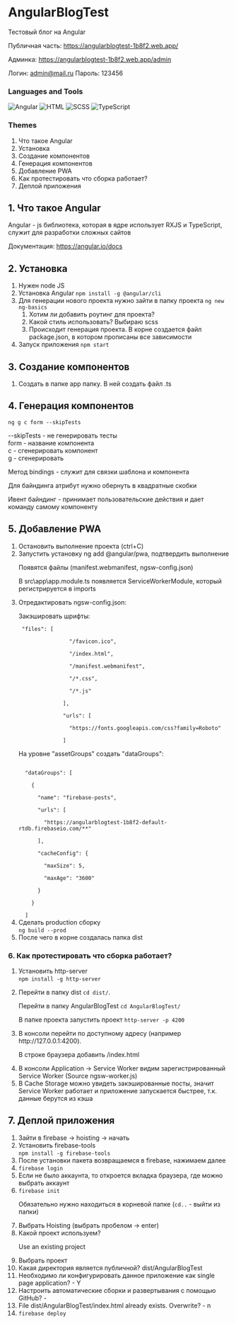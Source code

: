 # AngularBlogTest

Тестовый блог на Angular

Публичная часть: https://angularblogtest-1b8f2.web.app/

Админка: https://angularblogtest-1b8f2.web.app/admin

Логин: admin@mail.ru
Пароль: 123456

### Languages and Tools
![Angular](https://img.shields.io/badge/-Angular-090909?style=for-the-badge&logo=Angular)
![HTML](https://img.shields.io/badge/-HTML5-090909?style=for-the-badge&logo=HTML5)
![SCSS](https://img.shields.io/badge/-SCSS-090909?style=for-the-badge&logo=SCSS)
![TypeScript](https://img.shields.io/badge/-TypeScript-090909?style=for-the-badge&logo=TypeScript)

### Themes
<ol>
<li>Что такое Angular</li>
<li>Установка</li>
<li>Создание компонентов</li>
<li>Генерация компонентов</li>
<li>Добавление PWA</li>
<li>Как протестировать что сборка работает?</li>
<li>Деплой приложения</li>
</ol>


## 1. Что такое Angular
Angular - js библиотека, которая в ядре использует RXJS и TypeScript, служит для разработки сложных сайтов

Документация: https://angular.io/docs

## 2. Установка

<ol>
<li>Нужен node JS</li>
<li>Установка Angular <code>npm install -g @angular/cli</code></li>
<li>Для генерации нового проекта нужно зайти в папку проекта  <code>ng new ng-basics</code>
<ol>
<li>Хотим ли добавить роутинг для проекта?</li>
<li>Какой стиль использовать? Выбираю scss</li>
<li>Происходит генерация проекта. В корне создается файл package.json, в котором прописаны все зависимости</li>
</ol>
</li>
<li>Запуск приложения <code>npm start</code></li>
</ol>

## 3. Создание компонентов
<ol>
<li>Создать в папке app папку. В ней создать файл .ts</li>
</ol>

## 4. Генерация компонентов

<code>ng g c form --skipTests</code>

--skipTests - не генерировать тесты <br>
form - название компонента<br>
c - сгенерировать компонент<br>
g - сгенерировать

Метод bindings - служит для связки шаблона и компонента
<p>Для байндинга атрибут нужно обернуть в квадратные скобки</p>

Ивент байндинг - принимает пользовательские действия и дает команду самому компоненту

## 5. Добавление PWA
<ol>
<li>Остановить выполнение проекта (ctrl+C)</li>
<li>Запустить установку ng add @angular/pwa, подтвердить выполнение
<p>Появятся файлы (manifest.webmanifest, ngsw-config.json)</p>
<p>В src\app\app.module.ts появляется ServiceWorkerModule, который регистрируется в imports</p>
</li>
<li>Отредактировать ngsw-config.json:
<p>Закэшировать шрифты:</p>
<p>
<code> "files": [<br>
                "/favicon.ico",<br>
                "/index.html",<br>
                "/manifest.webmanifest",<br>
                "/*.css",<br>
                "/*.js"<br>
              ],<br>
              "urls": [<br>
                "https://fonts.googleapis.com/css?family=Roboto"<br>
              ]</code>
</p>
<p>На уровне "assetGroups" создать "dataGroups":</p>
<code>
  "dataGroups": [<br>
    {<br>
      "name": "firebase-posts",<br>
      "urls": [<br>
        "https://angularblogtest-1b8f2-default-rtdb.firebaseio.com/**"<br>
      ],<br>
      "cacheConfig": {<br>
        "maxSize": 5,<br>
        "maxAge": "3600"<br>
      }<br>
    }<br>
  ]
</code>
</li>
<li>Сделать production сборку<br>
<code>ng build --prod</code>
</li>
<li>После чего в корне создалась папка dist </li>
</ol>

### 6. Как протестировать что сборка работает?
<ol>
<li>Установить http-server<br>
<code>npm install -g http-server</code>
</li>
<li>
<p>Перейти в папку dist <code>cd dist/</code>.</p>
<p>Перейти в папку AngularBlogTest <code>cd AngularBlogTest/</code></p>
<p>В папке проекта запустить проект <code>http-server -p 4200</code></p>
</li>
<li>В консоли перейти по доступному адресу (например  http://127.0.0.1:4200).
<p>В строке браузера добавить /index.html</p>
</li>
<li>В консоли Application -> Service Worker видим зарегистрированный Service Worker (Source ngsw-worker.js)</li>
<li>В Cache Storage можно увидеть закэшированные посты, значит Service Worker работает и приложение запускается быстрее, т.к. данные берутся из кэша</li>
</ol>

## 7. Деплой приложения
<ol>
<li>Зайти в firebase -> hoisting -> начать</li>
<li>Установить firebase-tools<br>
<code>npm install -g firebase-tools</code>
</li>
<li>После установки пакета возвращаемся в firebase, нажимаем далее</li>
<li><code>firebase login</code></li>
<li>Если не было аккаунта, то откроется вкладка браузера, где можно выбрать аккаунт</li>
<li><code>firebase init</code><br>
<p>Обязательно нужно находиться в корневой папке (<code>cd..</code> - выйти из папки)</p>
</li>
<li>Выбрать Hoisting (выбрать пробелом -> enter)</li>
<li>Какой проект используем?
<p> Use an existing project
</p></li>
<li>Выбрать проект</li>
<li>Какая директория является публичной? dist/AngularBlogTest</li>
<li>Необходимо ли конфигурировать данное приложение как single page application? - Y</li>
<li>Настроить автоматические сборки и развертывания с помощью GitHub? - </li>
<li>File dist/AngularBlogTest/index.html already exists. Overwrite? - n</li>
<li><code>firebase deploy</code></li>
</ol>

